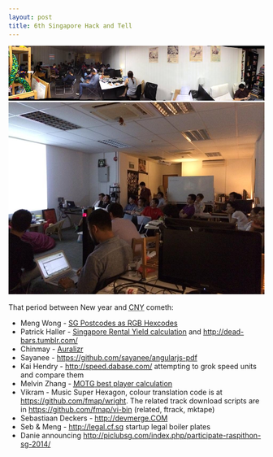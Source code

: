 ```yaml
---
layout: post
title: 6th Singapore Hack and Tell
---
```


<img src="/assets/images/ht.jpg" alt="Photo from Michael Cheng's Facebook feed">
<img src="/assets/images/ht3.jpg" alt="Photo from Michael Cheng's Facebook feed">

That period between New year and <abbr title="Chinese New Year">CNY</abbr> cometh:

* Meng Wong - [SG Postcodes as RGB Hexcodes](https://docs.google.com/presentation/d/1YUhpbnoEUKGHXuj2tUVSAixp1B_PJlPVkap1eXfEwgQ/edit#slide=id.p)
* Patrick Haller - [Singapore Rental Yield calculation](http://haller.ws/sg-pe/ura-rent-buy.html) and <http://dead-bars.tumblr.com/>
* Chinmay - [Auralizr](http://notthetup.github.io/auralizr/)
* Sayanee - <https://github.com/sayanee/angularjs-pdf>
* Kai Hendry - <http://speed.dabase.com/> attempting to grok speed units and compare them
* Melvin Zhang - <a href="https://code.google.com/p/magarena/wiki/AIComparison"><abbr title="Magic the Gathering">MOTG</abbr> best player calculation</a>
* Vikram - Music Super Hexagon, colour translation code is at <https://github.com/fmap/wright>. The related track download scripts are in <https://github.com/fmap/vi-bin> (related, ftrack, mktape)
* Sebastiaan Deckers - <http://devmerge.COM>
* Seb & Meng - <http://legal.cf.sg> startup legal boiler plates
* Danie announcing <http://piclubsg.com/index.php/participate-raspithon-sg-2014/>
